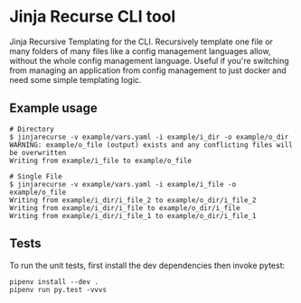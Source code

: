 # Jinja Recurse CLI tool

Jinja Recursive Templating for the CLI.  Recursively template one file or many folders of many files like a config management languages allow, without the whole config management language.  Useful if you're switching from managing an application from config management to just docker and need some simple templating logic.

## Example usage

```
# Directory
$ jinjarecurse -v example/vars.yaml -i example/i_dir -o example/o_dir
WARNING: example/o_file (output) exists and any conflicting files will be overwritten
Writing from example/i_file to example/o_file

# Single File
$ jinjarecurse -v example/vars.yaml -i example/i_file -o example/o_file
Writing from example/i_dir/i_file_2 to example/o_dir/i_file_2
Writing from example/i_dir/i_file to example/o_dir/i_file
Writing from example/i_dir/i_file_1 to example/o_dir/i_file_1
```

## Tests

To run the unit tests, first install the dev dependencies then invoke pytest:
```
pipenv install --dev .
pipenv run py.test -vvvs
```
